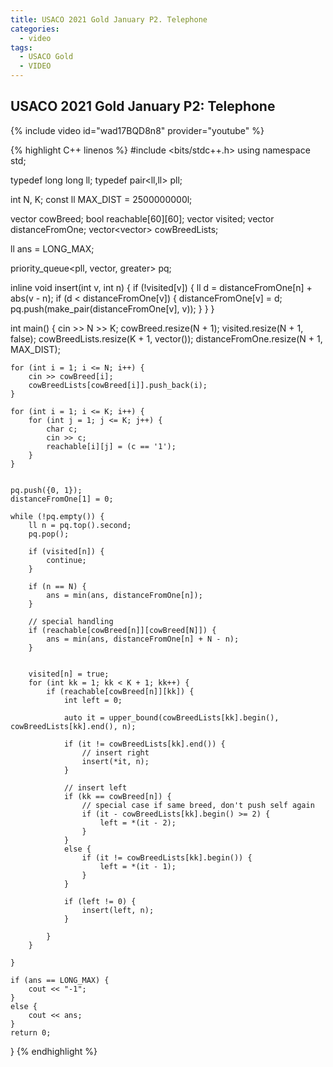```yaml
---
title: USACO 2021 Gold January P2. Telephone
categories:
  - video
tags:
  - USACO Gold
  - VIDEO
---
```


## USACO 2021 Gold January P2: Telephone  

{% include video id="wad17BQD8n8" provider="youtube" %}
  

{% highlight C++ linenos %}
#include <bits/stdc++.h>
using namespace std;

typedef long long ll;
typedef pair<ll,ll> pll;


int N, K;
const ll MAX_DIST = 2500000000l;

vector<ll>  cowBreed;
bool reachable[60][60];
vector<bool> visited;
vector<ll> distanceFromOne;
vector<vector<ll>> cowBreedLists;

ll ans = LONG_MAX;

priority_queue<pll, vector<pll>, greater<pll>> pq;

inline void insert(int v, int n) {
    if (!visited[v]) {
        ll d = distanceFromOne[n] + abs(v - n);
        if (d < distanceFromOne[v]) {
            distanceFromOne[v] = d;
            pq.push(make_pair(distanceFromOne[v], v));
        }
    }
}

int main() {
    cin >> N >> K;
    cowBreed.resize(N + 1);
    visited.resize(N + 1, false);
    cowBreedLists.resize(K + 1, vector<ll>());
    distanceFromOne.resize(N + 1, MAX_DIST);

    for (int i = 1; i <= N; i++) {
        cin >> cowBreed[i];
        cowBreedLists[cowBreed[i]].push_back(i);
    }

    for (int i = 1; i <= K; i++) {
        for (int j = 1; j <= K; j++) {
            char c;
            cin >> c;
            reachable[i][j] = (c == '1');
        }
    }


    pq.push({0, 1});
    distanceFromOne[1] = 0;

    while (!pq.empty()) {
        ll n = pq.top().second;
        pq.pop();

        if (visited[n]) {
            continue;
        }

        if (n == N) {
            ans = min(ans, distanceFromOne[n]);
        }

        // special handling
        if (reachable[cowBreed[n]][cowBreed[N]]) {
            ans = min(ans, distanceFromOne[n] + N - n);
        }


        visited[n] = true;
        for (int kk = 1; kk < K + 1; kk++) {
            if (reachable[cowBreed[n]][kk]) {
                int left = 0;

                auto it = upper_bound(cowBreedLists[kk].begin(), cowBreedLists[kk].end(), n);

                if (it != cowBreedLists[kk].end()) {
                    // insert right
                    insert(*it, n);
                }

                // insert left
                if (kk == cowBreed[n]) {
                    // special case if same breed, don't push self again
                    if (it - cowBreedLists[kk].begin() >= 2) {
                        left = *(it - 2);
                    }
                }
                else {
                    if (it != cowBreedLists[kk].begin()) {
                        left = *(it - 1);
                    }
                }

                if (left != 0) {
                    insert(left, n);
                }

            }
        }

    }

    if (ans == LONG_MAX) {
        cout << "-1";
    }
    else {
        cout << ans;
    }
    return 0;
}
{% endhighlight %}  
